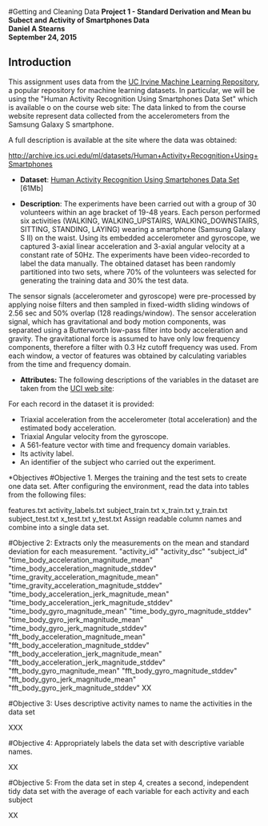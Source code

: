 #Getting and Cleaning Data
<B>Project 1 - Standard Derivation and Mean bu Subect and Activity of Smartphones Data</B><BR>
<B>Daniel A Stearns</B><BR>
<B>September 24, 2015</B><P>

## Introduction

This assignment uses data from
the <a href="https://archive.ics.uci.edu/ml/datasets.html">UC Irvine Machine
Learning Repository</a>, a popular repository for machine learning
datasets. In particular, we will be using the "Human Activity Recognition Using Smartphones Data Set" which is available  o on the course web site: The data linked to from the course website represent data collected from the accelerometers from the Samsung Galaxy S smartphone. 

A full description is available at the site where the data was obtained: 

<a href="http://archive.ics.uci.edu/ml/datasets/Human+Activity+Recognition+Using+Smartphones">http://archive.ics.uci.edu/ml/datasets/Human+Activity+Recognition+Using+Smartphones</a>

* <b>Dataset</b>: <a href="https://d396qusza40orc.cloudfront.net/getdata%2Fprojectfiles%2FUCI%20HAR%20Dataset.zip ">Human Activity Recognition Using Smartphones Data Set</a> [61Mb]

* <b>Description</b>: The experiments have been carried out with a group of 30 volunteers within an age bracket of 19-48 years. Each person performed six activities (WALKING, WALKING_UPSTAIRS, WALKING_DOWNSTAIRS, SITTING, STANDING, LAYING) wearing a smartphone (Samsung Galaxy S II) on the waist. Using its embedded accelerometer and gyroscope, we captured 3-axial linear acceleration and 3-axial angular velocity at a constant rate of 50Hz. The experiments have been video-recorded to label the data manually. The obtained dataset has been randomly partitioned into two sets, where 70% of the volunteers was selected for generating the training data and 30% the test data. 

The sensor signals (accelerometer and gyroscope) were pre-processed by applying noise filters and then sampled in fixed-width sliding windows of 2.56 sec and 50% overlap (128 readings/window). The sensor acceleration signal, which has gravitational and body motion components, was separated using a Butterworth low-pass filter into body acceleration and gravity. The gravitational force is assumed to have only low frequency components, therefore a filter with 0.3 Hz cutoff frequency was used. From each window, a vector of features was obtained by calculating variables from the time and frequency domain.

* <b>Attributes:</b> The following descriptions of the variables in the dataset are taken
from
the <a href="http://archive.ics.uci.edu/ml/datasets/Human+Activity+Recognition+Using+Smartphones">UCI
web site</a>:

For each record in the dataset it is provided: 
- Triaxial acceleration from the accelerometer (total acceleration) and the estimated body acceleration. 
- Triaxial Angular velocity from the gyroscope. 
- A 561-feature vector with time and frequency domain variables. 
- Its activity label. 
- An identifier of the subject who carried out the experiment.


*Objectives
#Objective 1. Merges the training and the test sets to create one data set.
After configuring the environment, read the data into tables from the following files:

features.txt
activity_labels.txt
subject_train.txt
x_train.txt
y_train.txt
subject_test.txt
x_test.txt
y_test.txt
Assign readable column names and combine into a single data set.

#Objective 2: Extracts only the measurements on the mean and standard deviation for each measurement. 
"activity_id" 
"activity_dsc" 
"subject_id" 
"time_body_acceleration_magnitude_mean" 
"time_body_acceleration_magnitude_stddev" 
"time_gravity_acceleration_magnitude_mean" 
"time_gravity_acceleration_magnitude_stddev" 
"time_body_acceleration_jerk_magnitude_mean" 
"time_body_acceleration_jerk_magnitude_stddev" 
"time_body_gyro_magnitude_mean" 
"time_body_gyro_magnitude_stddev" 
"time_body_gyro_jerk_magnitude_mean" 
"time_body_gyro_jerk_magnitude_stddev" 
"fft_body_acceleration_magnitude_mean" 
"fft_body_acceleration_magnitude_stddev" 
"fft_body_acceleration_jerk_magnitude_mean" 
"fft_body_acceleration_jerk_magnitude_stddev" 
"fft_body_gyro_magnitude_mean" 
"fft_body_gyro_magnitude_stddev" 
"fft_body_gyro_jerk_magnitude_mean" 
"fft_body_gyro_jerk_magnitude_stddev"
XX

#Objective 3: Uses descriptive activity names to name the activities in the data set

XXX

#Objective 4: Appropriately labels the data set with descriptive variable names. 

XX

#Objective 5: From the data set in step 4, creates a second, independent tidy data set with the average of each variable for each activity and each subject

XX
